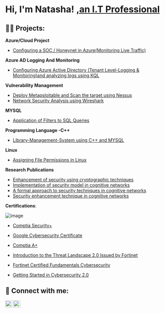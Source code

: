 <h1>Hi, I'm Natasha! <a href="https://github.com/NATASHASAINI">,an I.T Professional</a>

<h2>👨‍💻 Projects:</h2>

 <b>Azure/Cloud Project</b>
  - [Configuring a SOC / Honeynet in Azure(Monitoring Live Traffic)](https://github.com/NATASHASAINI/CLOUD-SOC/tree/main) <b></b>

 <b> Azure AD Logging And Monitoring</b>
 - [Configuring Azure Active Directory (Tenant Level-Logging & Monitoring)and analyzing logs using KQL](https://github.com/NATASHASAINI/AZURETENANT) <b></b>

  <b> Vulnerability Management</b>
 - [Deploy Metapsloitable and Scan the target using Nessus](https://github.com/NATASHASAINI/Vulnerable_Nessus) <b></b>
 - [ Network Security Analysis using Wireshark](https://github.com/NATASHASAINI/Vulnerable_Nessus) <b></b>


 <b> MYSQL </b>
   - [ Application of Filters to SQL Queries](https://github.com/NATASHASAINI/sql) <b></b>

  <b>Programming Language -C++  </b>
   - [ Library-Management-System using C++ and MYSQL](https://github.com/NATASHASAINI/CplusplusSQL) <b></b>

   <b> Linux </b>
   - [ Assigning File Permissions in Linux](https://github.com/NATASHASAINI/Linux-permissions/blob/main/README.md) <b></b>

<b>Research Publications</b>

- [ Enhancement of security using cryptographic techniques]( https://ieeexplore.ieee.org/document/7359224) <b></b>
- [ Implementation of security model in cognitive networks]( https://ieeexplore.ieee.org/document/7754538) <b></b>
- [ A formal approach to security techniques in cognitive networks](  https://ieeexplore.ieee.org/document/7919575) <b></b>
- [ Security enhancement technique in cognitive networks ](https://link.springer.com/article/10.1007/s41870-018-0183-3) <b></b>


<b>Certifications</b>:

![image](https://github.com/NATASHASAINI/NATASHASAINI/assets/156629309/2e1f4769-5530-4ae8-8dc7-baa97c178397)

  - [Comptia Security+](https://www.credly.com/badges/50f2d200-5f28-4507-bf9b-8b782e43934f/linked_in?t=rswgt2) <b></b>

   - [Google Cybersecurity Certificate](https://www.credly.com/badges/2e0a9f42-05bf-4614-850e-4993ebcccec9/linked_in_profile) <b></b>
  
  - [Comptia A+](https://www.credly.com/badges/9a550a1c-13ef-43ed-bf88-b69d38f1a53d/linked_in) <b></b>

  - [Introduction to the Threat Landscape 2.0 Issued by Fortinet](https://www.credly.com/badges/c99cc743-e8d7-4caf-a3c4-9ccb323e9ad6/linked_in?t=s46c1b) <b></b>
   
   - [Fortinet Certified Fundamentals Cybersecurity](https://www.credly.com/badges/14b917a3-848d-41e2-9e8b-4d2babed6967/linked_in_profile) <b></b>

  - [ Getting Started in Cybersecurity 2.0](https://www.credly.com/badges/8c071f77-0b5e-41d4-abd3-4d697ed9b51f/linked_in_profile) <b></b>
  
  
<h2> 🤳 Connect with me:</h2>


[<img align="left" alt="NATASHASAINI | LinkedIn" width="22px" src="https://cdn.jsdelivr.net/npm/simple-icons@v3/icons/linkedin.svg" />][linkedin]
[<img align="left" alt="NATASHASAINI | Facebook" width="22px" src="https://cdn.jsdelivr.net/npm/simple-icons@v3/icons/facebook.svg" />][facebook]


[facebook]: https://www.facebook.com/tashuusaini
[linkedin]: https://www.linkedin.com/in/natasha-saini-72a6711b9/

<!--
**joshmadakor1/joshmadakor1** is a ✨ _special_ ✨ repository because its `README.md` (this file) appears on your GitHub profile.

Here are some ideas to get you started:

- 🔭 I’m currently working on ...
- 🌱 I’m currently learning ...
- 👯 I’m looking to collaborate on ...
- 🤔 I’m looking for help with ...
- 💬 Ask me about ...
- 📫 How to reach me: ...
- 😄 Pronouns: she/her/hers...
- ⚡ Fun fact: ...
-->
